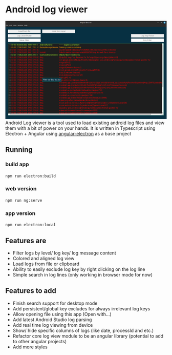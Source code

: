 # Android log viewer

![App-sample](app-sample.png)   
Android Log viewer is a tool used to load existing android log files and view them with a bit of power on your hands.
It is written in Typescript using Electron + Angular using [angular-electron](https://github.com/maximegris/angular-electron) as a base project

## Running

### build app

`npm run electron:build`

### web version

`npm run ng:serve`

### app version

`npm run electron:local`

## Features are

- Filter logs by level/ log key/ log message content
- Colored and aligned log view
- Load logs from file or clipboard
- Ability to easily exclude log key by right clicking on the log line
- Simple search in log lines (only working in browser mode for now)

## Features to add

- Finish search support for desktop mode
- Add persistent/global key excludes for always irrelevant log keys
- Allow opening file using this app (Open with...)
- Add latest Android Studio log parsing
- Add real time log viewing from device
- Show/ hide specific columns of logs (like date, processId and etc.)
- Refactor core log view module to be an angular library (potential to add to other angular projects)
- Add more styles
